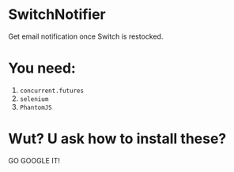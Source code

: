 # SwitchNotifier
Get email notification once Switch is restocked.

# You need:
1. <code>concurrent.futures</code>
2. <code>selenium</code>
3. <code>PhantomJS</code>

# Wut? U ask how to install these?
GO GOOGLE IT!

